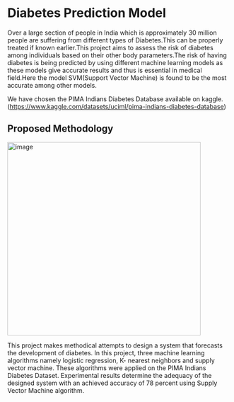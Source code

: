 # Diabetes Prediction Model

Over a large section of people in India which is approximately 30 million people are suffering from
different types of Diabetes.This can be properly treated if known earlier.This project aims to assess the
risk of diabetes among individuals based on their other body parameters.The risk of having diabetes is
being predicted by using different machine learning models as these models give accurate results and thus
is essential in medical field.Here the model SVM(Support Vector Machine) is found to be the most
accurate among other models.

We have chosen the PIMA Indians Diabetes Database available on kaggle.
(https://www.kaggle.com/datasets/uciml/pima-indians-diabetes-database)

## Proposed Methodology

<img width="437" alt="image" src="https://github.com/Riza1910/Diabetes-Prediction-Model/assets/97343764/498db64f-745e-4b99-a284-d3d897ae1b0f">


This project makes methodical attempts to design a system that forecasts the development of diabetes. In this project, three
machine learning algorithms namely logistic regression, K- nearest neighbors and supply vector machine.
These algorithms were applied on the PIMA Indians Diabetes Dataset. Experimental results determine the
adequacy of the designed system with an achieved accuracy of 78 percent using Supply Vector Machine
algorithm.



